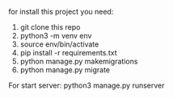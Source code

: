 for install this project you need:
1) git clone this repo
2) python3 -m venv env
3) source env/bin/activate
4) pip install -r requirements.txt
5) python manage.py makemigrations
6) python manage.py migrate

For start server:
python3 manage.py runserver 
